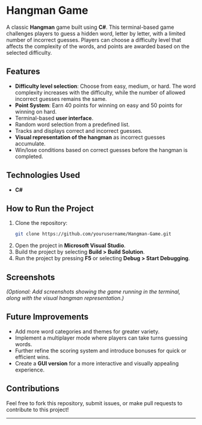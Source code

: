 # Hangman Game

A classic **Hangman** game built using **C#**. This terminal-based game challenges players to guess a hidden word, letter by letter, with a limited number of incorrect guesses. Players can choose a difficulty level that affects the complexity of the words, and points are awarded based on the selected difficulty.

## Features
- **Difficulty level selection**: Choose from easy, medium, or hard. The word complexity increases with the difficulty, while the number of allowed incorrect guesses remains the same.
- **Point System**: Earn 40 points for winning on easy and 50 points for winning on hard.
- Terminal-based **user interface**.
- Random word selection from a predefined list.
- Tracks and displays correct and incorrect guesses.
- **Visual representation of the hangman** as incorrect guesses accumulate.
- Win/lose conditions based on correct guesses before the hangman is completed.

## Technologies Used
- **C#**

## How to Run the Project
1. Clone the repository:
   ```bash
   git clone https://github.com/yourusername/Hangman-Game.git
   ```
2. Open the project in **Microsoft Visual Studio**.
3. Build the project by selecting **Build > Build Solution**.
4. Run the project by pressing **F5** or selecting **Debug > Start Debugging**.

## Screenshots
*(Optional: Add screenshots showing the game running in the terminal, along with the visual hangman representation.)*

## Future Improvements
- Add more word categories and themes for greater variety.
- Implement a multiplayer mode where players can take turns guessing words.
- Further refine the scoring system and introduce bonuses for quick or efficient wins.
- Create a **GUI version** for a more interactive and visually appealing experience.

## Contributions
Feel free to fork this repository, submit issues, or make pull requests to contribute to this project!

---
